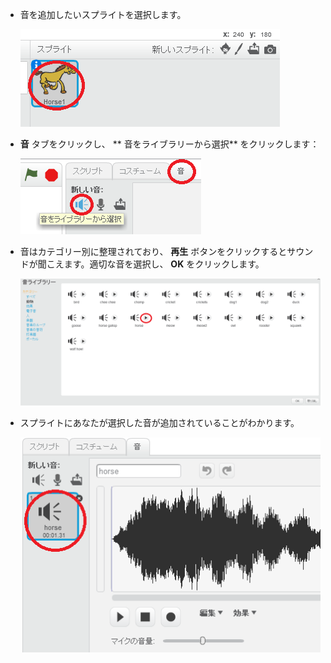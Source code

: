 + 音を追加したいスプライトを選択します。
    
    ![スクリーンショット](images/sprite-select.png)

+ **音** タブをクリックし、 ** 音をライブラリーから選択** をクリックします：
    
    ![スクリーンショット](images/import-sound.png)

+ 音はカテゴリー別に整理されており、 **再生** ボタンをクリックするとサウンドが聞こえます。適切な音を選択し、 **OK** をクリックします。
    
    ![スクリーンショット](images/choose-sound.png)

+ スプライトにあなたが選択した音が追加されていることがわかります。
    
    ![スクリーンショット](images/sound-imported.png)